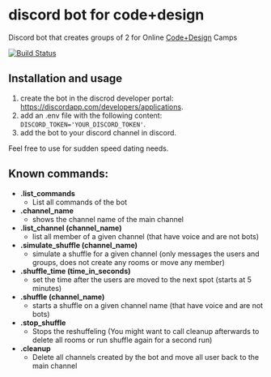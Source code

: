 # discord bot for code+design

Discord bot that creates groups of 2 for Online [Code+Design](http://code.design) Camps

[![Build Status](https://travis-ci.org/brean/discord-bot-cud.svg?branch=master)](https://travis-ci.org/brean/discord-bot-cud)

## Installation and usage

1. create the bot in the discrod developer portal: https://discordapp.com/developers/applications.
1. add an .env file with the following content: `DISCORD_TOKEN='YOUR_DISCORD_TOKEN'`.
1. add the bot to your discord channel in discord.

Feel free to use for sudden speed dating needs.

## Known commands:
 - **.list_commands** 
   - List all commands of the bot
 - **.channel_name**
    - shows the channel name of the main channel
 - **.list_channel (channel_name)**
    - list all member of a given channel (that have voice and are not bots)
 - **.simulate_shuffle (channel_name)**
    - simulate a shuffle for a given channel (only messages the users and groups, does not create any rooms or move any member)
 - **.shuffle_time (time_in_seconds)**
    - set the time after the users are moved to the next spot (starts at 5 minutes)
 - **.shuffle (channel_name)**
    - starts a shuffle on a given channel name (that have voice and are not bots)
 - **.stop_shuffle**
    - Stops the reshuffeling (You might want to call cleanup afterwards to delete all rooms or run shuffle again for a second run)
 - **.cleanup**
    - Delete all channels created by the bot and move all user back to the main channel
